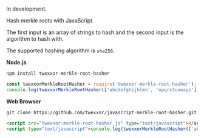 In development.

Hash merkle roots with JavaScript.

The first input is an array of strings to hash and the second input is the algorithm to hash with.

The supported hashing algorithm is `sha256`.

**Node.js**
``` console
npm install twexxor-merkle-root-hasher
```
``` javascript
const twexxorMerkleRootHasher = require('twexxor-merkle-root-hasher');
console.log(twexxorMerkleRootHasher(['abcdefghijklmn', 'opqrstuvwxyz'], 'sha256'));
```
**Web Browser**
``` console
git clone https://github.com/twexxor/javascript-merkle-root-hasher.git
```
``` html
<script src="twexxor-merkle-root-hasher.js" type="text/javascript"></script>
<script type="text/javascript">console.log(twexxorMerkleRootHasher(['abcdefghijklmn', 'opqrstuvwxyz'], 'sha256'));</script>
```
